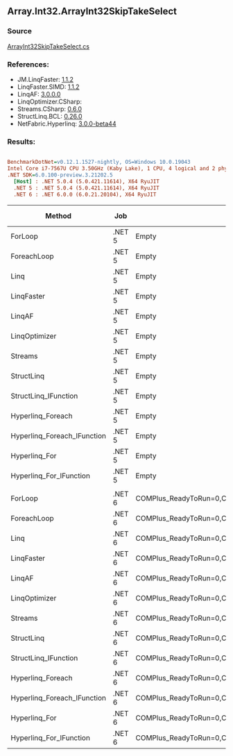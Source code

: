 ﻿## Array.Int32.ArrayInt32SkipTakeSelect

### Source
[ArrayInt32SkipTakeSelect.cs](../LinqBenchmarks/Array/Int32/ArrayInt32SkipTakeSelect.cs)

### References:
- JM.LinqFaster: [1.1.2](https://www.nuget.org/packages/JM.LinqFaster/1.1.2)
- LinqFaster.SIMD: [1.1.2](https://www.nuget.org/packages/LinqFaster.SIMD/1.0.3)
- LinqAF: [3.0.0.0](https://www.nuget.org/packages/LinqAF/3.0.0.0)
- LinqOptimizer.CSharp: [](https://www.nuget.org/packages/LinqOptimizer.CSharp/)
- Streams.CSharp: [0.6.0](https://www.nuget.org/packages/Streams.CSharp/0.6.0)
- StructLinq.BCL: [0.26.0](https://www.nuget.org/packages/StructLinq/0.26.0)
- NetFabric.Hyperlinq: [3.0.0-beta44](https://www.nuget.org/packages/NetFabric.Hyperlinq/3.0.0-beta44)

### Results:
``` ini

BenchmarkDotNet=v0.12.1.1527-nightly, OS=Windows 10.0.19043
Intel Core i7-7567U CPU 3.50GHz (Kaby Lake), 1 CPU, 4 logical and 2 physical cores
.NET SDK=6.0.100-preview.3.21202.5
  [Host] : .NET 5.0.4 (5.0.421.11614), X64 RyuJIT
  .NET 5 : .NET 5.0.4 (5.0.421.11614), X64 RyuJIT
  .NET 6 : .NET 6.0.0 (6.0.21.20104), X64 RyuJIT


```
|                      Method |    Job |                                                   EnvironmentVariables |  Runtime | Skip | Count |         Mean |        Error |       StdDev |       Median |  Ratio | RatioSD |   Gen 0 | Gen 1 | Gen 2 | Allocated |
|---------------------------- |------- |----------------------------------------------------------------------- |--------- |----- |------ |-------------:|-------------:|-------------:|-------------:|-------:|--------:|--------:|------:|------:|----------:|
|                     ForLoop | .NET 5 |                                                                  Empty | .NET 5.0 | 1000 |   100 |     83.37 ns |     0.153 ns |     0.143 ns |     83.36 ns |   1.00 |    0.00 |       - |     - |     - |         - |
|                 ForeachLoop | .NET 5 |                                                                  Empty | .NET 5.0 | 1000 |   100 |  2,612.54 ns |     7.452 ns |     6.606 ns |  2,613.85 ns |  31.33 |    0.10 |  0.0153 |     - |     - |      32 B |
|                        Linq | .NET 5 |                                                                  Empty | .NET 5.0 | 1000 |   100 |  1,023.24 ns |     3.287 ns |     2.913 ns |  1,021.85 ns |  12.27 |    0.03 |  0.0725 |     - |     - |     152 B |
|                  LinqFaster | .NET 5 |                                                                  Empty | .NET 5.0 | 1000 |   100 |    347.08 ns |     3.960 ns |     3.705 ns |    347.88 ns |   4.16 |    0.04 |  0.6080 |     - |     - |   1,272 B |
|                      LinqAF | .NET 5 |                                                                  Empty | .NET 5.0 | 1000 |   100 |  2,872.22 ns |     7.610 ns |     6.746 ns |  2,871.13 ns |  34.45 |    0.11 |       - |     - |     - |         - |
|               LinqOptimizer | .NET 5 |                                                                  Empty | .NET 5.0 | 1000 |   100 | 48,615.03 ns | 1,271.284 ns | 3,748.408 ns | 46,021.83 ns | 604.54 |   46.06 | 15.0146 |     - |     - |  31,461 B |
|                     Streams | .NET 5 |                                                                  Empty | .NET 5.0 | 1000 |   100 |  6,779.87 ns |    16.014 ns |    14.196 ns |  6,779.59 ns |  81.32 |    0.26 |  0.4349 |     - |     - |     912 B |
|                  StructLinq | .NET 5 |                                                                  Empty | .NET 5.0 | 1000 |   100 |    276.19 ns |     0.651 ns |     0.609 ns |    276.26 ns |   3.31 |    0.01 |  0.0458 |     - |     - |      96 B |
|        StructLinq_IFunction | .NET 5 |                                                                  Empty | .NET 5.0 | 1000 |   100 |    167.16 ns |     0.274 ns |     0.229 ns |    167.16 ns |   2.00 |    0.00 |       - |     - |     - |         - |
|           Hyperlinq_Foreach | .NET 5 |                                                                  Empty | .NET 5.0 | 1000 |   100 |    228.19 ns |     0.549 ns |     0.487 ns |    228.16 ns |   2.74 |    0.01 |       - |     - |     - |         - |
| Hyperlinq_Foreach_IFunction | .NET 5 |                                                                  Empty | .NET 5.0 | 1000 |   100 |    202.27 ns |     0.429 ns |     0.380 ns |    202.24 ns |   2.43 |    0.01 |       - |     - |     - |         - |
|               Hyperlinq_For | .NET 5 |                                                                  Empty | .NET 5.0 | 1000 |   100 |    237.79 ns |     0.628 ns |     0.524 ns |    237.77 ns |   2.85 |    0.01 |       - |     - |     - |         - |
|     Hyperlinq_For_IFunction | .NET 5 |                                                                  Empty | .NET 5.0 | 1000 |   100 |    112.69 ns |     0.222 ns |     0.185 ns |    112.72 ns |   1.35 |    0.00 |       - |     - |     - |         - |
|                             |        |                                                                        |          |      |       |              |              |              |              |        |         |         |       |       |           |
|                     ForLoop | .NET 6 | COMPlus_ReadyToRun=0,COMPlus_TC_QuickJitForLoops=1,COMPlus_TieredPGO=1 | .NET 6.0 | 1000 |   100 |     62.38 ns |     0.203 ns |     0.190 ns |     62.33 ns |   1.00 |    0.00 |       - |     - |     - |         - |
|                 ForeachLoop | .NET 6 | COMPlus_ReadyToRun=0,COMPlus_TC_QuickJitForLoops=1,COMPlus_TieredPGO=1 | .NET 6.0 | 1000 |   100 |  1,420.86 ns |    26.253 ns |    39.294 ns |  1,404.49 ns |  23.08 |    0.80 |  0.0153 |     - |     - |      32 B |
|                        Linq | .NET 6 | COMPlus_ReadyToRun=0,COMPlus_TC_QuickJitForLoops=1,COMPlus_TieredPGO=1 | .NET 6.0 | 1000 |   100 |    982.57 ns |    17.318 ns |    18.530 ns |    977.92 ns |  15.74 |    0.35 |  0.0725 |     - |     - |     152 B |
|                  LinqFaster | .NET 6 | COMPlus_ReadyToRun=0,COMPlus_TC_QuickJitForLoops=1,COMPlus_TieredPGO=1 | .NET 6.0 | 1000 |   100 |    411.38 ns |     3.741 ns |     3.500 ns |    410.17 ns |   6.59 |    0.06 |  0.6075 |     - |     - |   1,272 B |
|                      LinqAF | .NET 6 | COMPlus_ReadyToRun=0,COMPlus_TC_QuickJitForLoops=1,COMPlus_TieredPGO=1 | .NET 6.0 | 1000 |   100 |  2,538.25 ns |    12.363 ns |    11.564 ns |  2,534.61 ns |  40.69 |    0.17 |       - |     - |     - |         - |
|               LinqOptimizer | .NET 6 | COMPlus_ReadyToRun=0,COMPlus_TC_QuickJitForLoops=1,COMPlus_TieredPGO=1 | .NET 6.0 | 1000 |   100 | 40,327.37 ns |   331.588 ns |   293.944 ns | 40,372.56 ns | 646.74 |    4.57 | 14.8926 |     - |     - |  31,213 B |
|                     Streams | .NET 6 | COMPlus_ReadyToRun=0,COMPlus_TC_QuickJitForLoops=1,COMPlus_TieredPGO=1 | .NET 6.0 | 1000 |   100 |  6,720.21 ns |    63.254 ns |    56.073 ns |  6,735.13 ns | 107.77 |    0.89 |  0.4349 |     - |     - |     912 B |
|                  StructLinq | .NET 6 | COMPlus_ReadyToRun=0,COMPlus_TC_QuickJitForLoops=1,COMPlus_TieredPGO=1 | .NET 6.0 | 1000 |   100 |    244.86 ns |     1.107 ns |     0.865 ns |    244.68 ns |   3.92 |    0.02 |  0.0458 |     - |     - |      96 B |
|        StructLinq_IFunction | .NET 6 | COMPlus_ReadyToRun=0,COMPlus_TC_QuickJitForLoops=1,COMPlus_TieredPGO=1 | .NET 6.0 | 1000 |   100 |    163.02 ns |     0.237 ns |     0.210 ns |    163.00 ns |   2.61 |    0.01 |       - |     - |     - |         - |
|           Hyperlinq_Foreach | .NET 6 | COMPlus_ReadyToRun=0,COMPlus_TC_QuickJitForLoops=1,COMPlus_TieredPGO=1 | .NET 6.0 | 1000 |   100 |    248.06 ns |     0.608 ns |     0.569 ns |    247.76 ns |   3.98 |    0.02 |       - |     - |     - |         - |
| Hyperlinq_Foreach_IFunction | .NET 6 | COMPlus_ReadyToRun=0,COMPlus_TC_QuickJitForLoops=1,COMPlus_TieredPGO=1 | .NET 6.0 | 1000 |   100 |    208.27 ns |     2.026 ns |     1.796 ns |    208.52 ns |   3.34 |    0.03 |       - |     - |     - |         - |
|               Hyperlinq_For | .NET 6 | COMPlus_ReadyToRun=0,COMPlus_TC_QuickJitForLoops=1,COMPlus_TieredPGO=1 | .NET 6.0 | 1000 |   100 |    234.90 ns |     1.609 ns |     1.427 ns |    235.32 ns |   3.77 |    0.02 |       - |     - |     - |         - |
|     Hyperlinq_For_IFunction | .NET 6 | COMPlus_ReadyToRun=0,COMPlus_TC_QuickJitForLoops=1,COMPlus_TieredPGO=1 | .NET 6.0 | 1000 |   100 |    155.42 ns |     0.431 ns |     0.360 ns |    155.35 ns |   2.49 |    0.01 |       - |     - |     - |         - |
